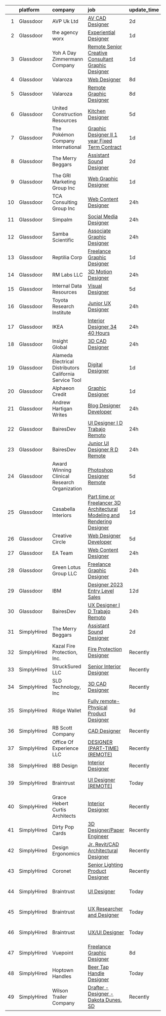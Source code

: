 

|    | platform    | company                                                   | job                                                                                                                                                                                                                                                                                                                                                                                                                                                                                                                                                                                                                                                                                                                                                                                                                                                                                                                                                                                                                                                                                                                                                                                                                                                                                                                                                                                                                                                                                                                                                 | update_time   | location          |
|---:|:------------|:----------------------------------------------------------|:----------------------------------------------------------------------------------------------------------------------------------------------------------------------------------------------------------------------------------------------------------------------------------------------------------------------------------------------------------------------------------------------------------------------------------------------------------------------------------------------------------------------------------------------------------------------------------------------------------------------------------------------------------------------------------------------------------------------------------------------------------------------------------------------------------------------------------------------------------------------------------------------------------------------------------------------------------------------------------------------------------------------------------------------------------------------------------------------------------------------------------------------------------------------------------------------------------------------------------------------------------------------------------------------------------------------------------------------------------------------------------------------------------------------------------------------------------------------------------------------------------------------------------------------------|:--------------|:------------------|
|  1 | Glassdoor   | AVP Uk Ltd                                                | [AV CAD Designer](https://www.glassdoor.com/partner/jobListing.htm?pos=117&ao=1110586&s=58&guid=00000183640effae950f07b2a357462b&src=GD_JOB_AD&t=SR&vt=w&ea=1&cs=1_0700f98c&cb=1663831048817&jobListingId=1008150226456&cpc=149B3D5996025BBA&jrtk=3-0-1gdi0u03mkckm801-1gdi0u0482dhd000-39c901d9f92b47d8--6NYlbfkN0BRv-Wc929RsrsSUem9Y6h8brrWFQ-iaB-Blp-pMy6VredDW9-UD48eNo7uDZx5ZaIwAnNgrRZejjvcVJdcFLEuAWVKGO77srFHr_yY391lb2MMLWAH48XvFU2OVjX0pCLWGljKxS1WOl5UvCBtJZgcjs7uWJUaT29DLDv0keofxVRDpOXGi-ftVxXFxb77bPFHnP7wXPy92TDjjB9vpHZkaf4tpguwKvvA1p_IrrYVwobl8gQGgmmEdBRVyfyvg2CaaA9yD-mNjngAaKIIfNAAIXc9W5ApLNIFGotY6zFPIMm58nmPpyaHMWM01ZPrQSDvq4PL4Z1eFLBi3UR6c9ZwWn41tfkAm75D0I9Fmr6tw_yauoRHAcMUHgtVCQljqt3f_cGe4-OpVp_7HL4-MBARAnAW11IUP9SvILoOGqNM9FKIL84uieXs12ngaHcy0WUYi9QhiBOZZIXuV7CTsPNs-QCLaciPWgX6QvH7fOcp8SNG0Ts1htZ3xc_2eMs_mg58UtV-BveZvQ%3D%3D)                                                                                                                                                                                                                                                                                                                                                                                                                                                                                                                                                                                                                                                                              | 2d            | New York, NY      |
|  2 | Glassdoor   | the agency worx                                           | [Experiential Designer](https://www.glassdoor.com/partner/jobListing.htm?pos=130&ao=1110586&s=58&guid=00000183640effae950f07b2a357462b&src=GD_JOB_AD&t=SR&vt=w&ea=1&cs=1_ca1b92d8&cb=1663831048819&jobListingId=1008151740696&cpc=C4A69CCDBB3B9599&jrtk=3-0-1gdi0u03mkckm801-1gdi0u0482dhd000-e83289c7879a3890--6NYlbfkN0CNOKpjDIEH11s39GTuUki_mvxNbnX5BtDlH5CMrheAnKze_5JrwQ4joDkGUDohP_Swb8kvI57IGVheLEyWrqJYH2sZnkTZ72lSr6eYAZElRuXevluXizbSRAX2H05GsReTl3_dZG9GrYnvLAAnyH0JKj5A_zXyUM5OFuG20dR5aHIWOBED_kWMYdQb-djhSOLOoENJIcEAFXs_z7QkvJzOXjvnL7A5IwKDpxVCisikkMhTl2qT-TOZmt8ntCOo_F8ezJYE_Tl0omqbn5fpVDJQjZr6yw2liJyHE2SMeJkKsloqwDcJKdN8GpueRhAl9GxsOkq4fK4NVTTd9GxvWH4EGSilrdmknTlXCxRShAPPqoWZYLW1sXOfk1P3dAdTX4Dfb2Q9GrHil9TkNuV2fJwFjiAz5zLphgiipwmqBYZizek9gzHakDISZ4JoDkq1bjqI4-VW7HcQLX_5zYJSuevLMH38mmsG3Tk_5pini49TlCt60k2qF8wACs7MUoCzZB0epwwhc9HKZh8_aXnvrVcl)                                                                                                                                                                                                                                                                                                                                                                                                                                                                                                                                                                                                                                                                    | 1d            | Remote            |
|  3 | Glassdoor   | Yoh  A Day   Zimmermann Company                           | [Remote   Senior Creative Consultant   Graphic Designer](https://www.glassdoor.com/partner/jobListing.htm?pos=126&ao=1110586&s=58&guid=00000183640effae950f07b2a357462b&src=GD_JOB_AD&t=SR&vt=w&ea=1&cs=1_5933f065&cb=1663831048818&jobListingId=1008151880610&cpc=E773D000C9BC26FA&jrtk=3-0-1gdi0u03mkckm801-1gdi0u0482dhd000-61194d1946350c59--6NYlbfkN0Ae6Qmv8rNb3d5rEsMPL_plhvilYeiJERi7JqghURwQ9bm7MqXbBAiykq53oyuhTfuPYlFhF8X6HgwUoDGD5iKS4fjS8TWcE70hAqwUpJTB_osxRYZdE8qLbHwYCLVKa0Gde-vuAU9X0tJ7h4cMg25Wo5UlslE5_CfpadBdrIqtpJ8zLxfAXfRK0NWTZvTSBrZU5ndPoOfDb6U-2QEW172OHpvwHfi_nie19loq7lrRUoYvzfYM4kLXfZChJ1q-aq2DX7MbmCg1ENktP6YR7KomVQjPyc5KG5jy7F01wL-Ne4joO51JuJQrkUR0husIZ56nh4_AAOGZFWhYK68s3WMqzWtx46YounNZrpG43ks46o3wSSUGQBBlVpNtt_fxC9t7tVb_hFD_FnGzGwZZrS8KYaGi8p-sa2XfVpOvixZDE_7N9VrTdYBiIlBoMUG7tAUZ6nlI2hMER_pIq0pYTsn0siJLYPLTvxdWGMUn_BytXRdIvS6kzDYN)                                                                                                                                                                                                                                                                                                                                                                                                                                                                                                                                                                                                                                                                   | 1d            | Davidson, NC      |
|  4 | Glassdoor   | Valaroza                                                  | [Web Designer](https://www.glassdoor.com/partner/jobListing.htm?pos=121&ao=1110586&s=58&guid=00000183640effae950f07b2a357462b&src=GD_JOB_AD&t=SR&vt=w&ea=1&cs=1_482de623&cb=1663831048817&jobListingId=1008137283070&cpc=8795CF9063CD573D&jrtk=3-0-1gdi0u03mkckm801-1gdi0u0482dhd000-e7bd67bf739dd1dd--6NYlbfkN0AtR68e5gWpPxoovZgA7Udo-dcymoK0NpHFMpIgh7LYz-pALWxTaWXTuf_YaYMLl6HnR0u2e8VldQxFnwE1ILXBZhMhjYhKfkknD7NuIH00NYO5vPzTjAyeoJCCwgkuKjp_8QMPl8nZlAjYoJkoayNCY60Da6WB6sCWSJATqUWcvQvzgMbIfwB3rTAdXYfyk4oDUHNaH-Ws70vX3uZiqNweOZtniGrBDtu9fcZUHuWT0EUSGS4rAShlET_P2DB02fkC5Gesn058d3wB4hT0bUVryCB74dCqSfEeEM86TIcNfiLB9-DGZfmuBYP8Ak2viTKrCcDRFPk_l4aToRv2vlRmepZISfMu8OdsAZk2cj3RUpkHoBxYM7wJPlVHpGzlPOEzzWCj5B5qgnzCs7CTduE-rnhTl_8ARPsYGr60flmAm-FexObR1xXLLMq64sz6o7tkZEzwM83DiB6tmAFJmfDcD-W1xBtjTRks8e9YQDBYirw2fAHFNfd2)                                                                                                                                                                                                                                                                                                                                                                                                                                                                                                                                                                                                                                                                                                             | 8d            | Remote            |
|  5 | Glassdoor   | Valaroza                                                  | [Remote Graphic Designer](https://www.glassdoor.com/partner/jobListing.htm?pos=118&ao=1110586&s=58&guid=00000183640effae950f07b2a357462b&src=GD_JOB_AD&t=SR&vt=w&ea=1&cs=1_51e42634&cb=1663831048817&jobListingId=1008137095936&cpc=AC285F3A3ECA6BB0&jrtk=3-0-1gdi0u03mkckm801-1gdi0u0482dhd000-739c9d6a71a72283--6NYlbfkN0AtR68e5gWpPxoovZgA7Udo-dcymoK0NpHFMpIgh7LYz-pALWxTaWXT-7nX6wHhEykZksmTZ5JhukyEdmiwSHwtQSTcNlpGPnpfI2cuG4LXi6WsDZ_TSUR9qkC-NbKGV2ocO6SwTVsqb7RocpBRdKx9nQofAPWA0z0YUS-MicLQY3jgsOcE-GQkrx9SQBB4eBOckKQbZZ6AMNtxzEek_qwkk7cfPSj1hQNS63m4H0CZ67A3FI_D19JWJ8zIVHQgjAiKgSnbW_VGeX3QADi3Nua1U0984zTtKTy_yv-I0F6Ta8YeulVs3JbYfWkNu1DvQUPQx-lCykCPbW6il1RVAqQIm0MMA__FQTNoflu00s-djVnAohwrw0gyToaVQOGGt4kN678iuwuitDI23oUcm90IHB6n6LaR_iTLqi4t5sX7IOHdbifU8f7tlLg5RzMf9anJeYb75KSh6KhFrHCzBbYwlmiYXt-MvjPiIXu5esTtSZ11zW62AOItDZGoCqyhWP0%3D)                                                                                                                                                                                                                                                                                                                                                                                                                                                                                                                                                                                                                                                                                    | 8d            | Remote            |
|  6 | Glassdoor   | United Construction Resources                             | [Kitchen Designer](https://www.glassdoor.com/partner/jobListing.htm?pos=116&ao=1110586&s=58&guid=00000183640effae950f07b2a357462b&src=GD_JOB_AD&t=SR&vt=w&ea=1&cs=1_d8a0f819&cb=1663831048817&jobListingId=1008145240727&cpc=1CBFC3E34E2A31FF&jrtk=3-0-1gdi0u03mkckm801-1gdi0u0482dhd000-5d01e7c395ff2cbe--6NYlbfkN0D788tVLZnHYB2JKTLmCXo4PydfvtZKcdbYx6lxKaz3IlftlMCfsI1zURIRsqODoMun17Xpx6X_WdAxVUn9FXMzKw97amvWD2YZi-QF7To66sOAPJqRXopzg0021cTFAYwY53Gk2M2atHkRecfJweeurSvIIEksBrB0oNKBk5DkMMqe4nL294lYPwIDCfHKDtZk6rR_CMS8gaT26Sgn5bjhvthavTCgxKV7tU9p7mp9KGzCiN2Zon2xot-zzg58IaiI5xSmwvjQtYSmzTnj60Nk6ttXzIkY-1p0FRUnMXa5ClVh2sFNQO2rW0-CwAxAcwNWaF-yEqjeVEa0t08QsJbzNQSsiqIZZWxzWiJoxVo2Qp9VJNsuMO79Fwjss-1IKu-T4tfafovhqNSqVzKFNQuGs0Ywb6QCG4bh3wuB44IE_ULWnv14IKOJaphhpJNmj_EkVNVRMwaQGh_-JKLqUbgNL4LTEc4h1o0736rrS53SSgDEc4s0qoS_49XGzKjCb9M%3D)                                                                                                                                                                                                                                                                                                                                                                                                                                                                                                                                                                                                                                                                                           | 5d            | Remote            |
|  7 | Glassdoor   | The Pokémon Company International                         | [Graphic Designer II  1 year Fixed Term Contract ](https://www.glassdoor.com/partner/jobListing.htm?pos=115&ao=1110586&s=58&guid=00000183640effae950f07b2a357462b&src=GD_JOB_AD&t=SR&vt=w&cs=1_b1cd37cb&cb=1663831048816&jobListingId=1008151156634&cpc=D2F1DE17EE1F43B9&jrtk=3-0-1gdi0u03mkckm801-1gdi0u0482dhd000-c5575b49d05f24ad--6NYlbfkN0CsgUO0V2fSZxJANSxJiftVXeq1wpG4BxYFHzXoW0hPJv2peq4EG1Sb8vgmQ-Y0im_lAnw5rbm5cYcKjJScj_RHMgP0Gai1vD4DiRHruodL9rdwpmMe2AWfnHWpjlELkKO56VjArXcrdNBSYcv4QH2p1_9-qq_tDjLLSMJBBbwY9XMyll6ADZMRJ6NzvGJq4BLIBHnSIInlcChrffPj5Ktzd4y3_kaXpMm0xJcLrzrGbjPfVS8stJHQQ-OuWROtVl1ND0ZTAHFsXJRPS-jzvwRQlXvWq9tpOVI3uMk0fUKXB0AOhdgEWBJh5pPTzTFLm49yMTkLMZJt5JfRDfsh4_Vw1UqeGNOS1O7IK2y8gMk3UCVjZ_ckWyB-UIkgQ3uv2k_A4l5MMpBWld4doYgc6eTNCcsAJyhPqvQxpXmDfoUeKPzfj1XxgPdThtZr692gqu8UK95y0JeNYDQ3lDWrxZwf7akb8OCRaBNT3DKmtrd43h_rDcOV1gNYSVdfNqYJcvO54j5OakS4AgaM6J7VXcZQwQGSYh3ryw2K2Lnbfd6RytTkYQsj_4Q6i7AfrH75N4SzWAXo269FRokqBV4kF3Xi9VMzcADH_iAU7rYrD1E27WthdcgjYtg45BVCsDUx_h9cfi3i-bUTAny68l391eDP7JNZhfKg-CnvS9UDxgCwr43BgQBiwOIDgfOc5FySUE6fJhha7ANztfAfFTX4UZW5fRODz1BGeWcR2JimbH89HBgbYhOkHSY64mzYQHW-VVBQWvVCBzTST78ksKcF7JsAV91DwKDX4pxPtkxHRdaH5BVllRGlw3RyF1bCzBtasf1Ly3blCQGSxl6Cq92eBYC3HzdY3p_-P3P3G0wngQdKkcYbZaXITQ33zWRWTw2NNkZSXUUEcxIBb-Q-5uGMNfxuUS0coASaVPGvNuCuzda6XJaVdaWUrqnd)                                                                                                                                                                                                              | 1d            | Seattle, WA       |
|  8 | Glassdoor   | The Merry Beggars                                         | [Assistant Sound Designer](https://www.glassdoor.com/partner/jobListing.htm?pos=105&ao=1110586&s=58&guid=00000183640effae950f07b2a357462b&src=GD_JOB_AD&t=SR&vt=w&ea=1&cs=1_cd3f83ab&cb=1663831048815&jobListingId=1008149306143&cpc=32EE424DE2B657EB&jrtk=3-0-1gdi0u03mkckm801-1gdi0u0482dhd000-04f00acba78acd55--6NYlbfkN0BBGG9LMNqL16EzDx9S3nKk4b6IwprgSJginr0DZD_oW3LpRtTNiygcE9IfHm5Gb9slpjT-UzFBGnIkfkE5vHD__58gsgAsgjAKlwWhzdKilxMWIOFSNG73XbKSiSbhgd5gieRThxTsLn8DF-uisYywGFmbEBQQBOKMw59W_wQHg9VqHqJ83qLbDEY5qqWKt8pi7w3_BTTu8PRJipUxq508qJDyxfnIEjabIqjH412Ogpm_V82kd8N7qSOCpnDNqi9yQ7bMr6SJ8foLRHvgusqikxESpVmmol1tZSkOf5Znm2wFYOOWKM1sFBM1fyjYIrXj4M0uySZvZJhhWiRtEuWHBoz9VTezTsi8d2ixnYk8wMWNlIGZT5q5peQu1npk_ILAR3R9zqvErOPq2dw79rvjoUooISgxdHkxvLCiuK7IXZTNRUjrEDLPyUB6DnjeJAdUYAFB4b38SbD5SmC3fHtIvN6iwwjbQRaeGA-LaqbPWdHgKf5f9YEw148Ayojdgt0-75Z0kaiJRQ%3D%3D)                                                                                                                                                                                                                                                                                                                                                                                                                                                                                                                                                                                                                                                                     | 2d            | Remote            |
|  9 | Glassdoor   | The GRI Marketing Group  Inc                              | [Web   Graphic Designer](https://www.glassdoor.com/partner/jobListing.htm?pos=119&ao=1110586&s=58&guid=00000183640effae950f07b2a357462b&src=GD_JOB_AD&t=SR&vt=w&ea=1&cs=1_a01548b1&cb=1663831048817&jobListingId=1008151346830&cpc=6FC5BA77C9A4CD78&jrtk=3-0-1gdi0u03mkckm801-1gdi0u0482dhd000-4d2276e35a3fb928--6NYlbfkN0DeyJ4CP5CzwT7broxeUwKBt3co1QwKwWitRQqJu2WRZ_cVdmc-MMSgdAU2kJHo8wG-4vK7bKBsCZ0XKB8_3gSCsTpQoYjnFYansRqHhWmmDgYrj8njH8_osi6gtiZ7tpiwudXJpsdnNfhiJDCEHuT7tDTkPc88DIbYr-J60T7uVtZORV0ftbuY_Yt8V8HkJipO60qmzbEDA09JyzsUvVTuwfg4b5Ye0UsrZc2PYwUFqOhGFyJVSISE-r6uP9dFoezl6-iL-ulHvTEbOGbASPlNcGnwVn-5rXdxkqlWBxKsGZoY-bbwHv0tdCh8auRAEn1a2RO9h9PkTUwlQcrIPbIyjGy5euc_DbVYKoRPPsE-IdstpsUPKirpJ2NrlDJjhuyxnk_O4fxsDuAmwMPvSG5tKTm84IaGtShWtcWtBU1DzaeXKSjEcEBlauxR_khW5n_h46b2jVSABHA-S6eQTw4ItBNbonC_ApMNES6HWp_ZwXXNN6n2K4h21taC_tepPHF5wLxyP53xPA%3D%3D)                                                                                                                                                                                                                                                                                                                                                                                                                                                                                                                                                                                                                                                                       | 1d            | Remote            |
| 10 | Glassdoor   | TCA Consulting Group Inc                                  | [Web Content Designer](https://www.glassdoor.com/partner/jobListing.htm?pos=125&ao=1110586&s=58&guid=00000183640effae950f07b2a357462b&src=GD_JOB_AD&t=SR&vt=w&ea=1&cs=1_cecc0ea9&cb=1663831048818&jobListingId=1008153811206&cpc=A65DF3A704A48F9B&jrtk=3-0-1gdi0u03mkckm801-1gdi0u0482dhd000-4cf1e88ccf206441--6NYlbfkN0Aobqe4mQdrTym_OyFCqzynb13PIBNU1hL0lnlL5gTMpN6pH52VqJXUalRLeDBbiOso5ADwNfoGqyLl3PIMbAIi4OgdxGPwNbq1b1Zpl_Xd8hY4XnYzA3gK0rGIBnLLLR-QoDlXGNxaC1V-Wo_NfQopp7dMwoSMLW9y0FgI6OgAyNECiLTRYmOKyNcPusO4BqX70gp87JFLeWTK4BAOjD3NqqQr6gM__W4ck_10IItzISoNp8x5Nq4eJeM-IYXTyTE9vtFMHYF5gQcG_T_8WC-adTckgLTT7djr2aYEMG20TmsgytyQhB2vZaRqzFrKN2GKf2XU-3PR5C3c88rhz84oKliVIX6HcmyQOrvvSXgzi-JZGgZScwds0H6SjU5O3_MU9fbUmxxiORPF0hcQMx65wdli0Sllm_LI599qghM5Z549KZQAL3ckvGXpDzILvblJuGzaHnxzJ-MH6LNryqWaWlSZMXFkhcZDoE5dMi8ioKsIXdSKCukzXdFPHlo4RBphTZ2SQAeApIuRQNzB9BqR)                                                                                                                                                                                                                                                                                                                                                                                                                                                                                                                                                                                                                                                                     | 24h           | Remote            |
| 11 | Glassdoor   | Simpalm                                                   | [Social Media Designer](https://www.glassdoor.com/partner/jobListing.htm?pos=127&ao=1110586&s=58&guid=00000183640effae950f07b2a357462b&src=GD_JOB_AD&t=SR&vt=w&cs=1_b264181b&cb=1663831048818&jobListingId=1008154093263&cpc=1160948BCBA38B5B&jrtk=3-0-1gdi0u03mkckm801-1gdi0u0482dhd000-8033258d13b4f54a--6NYlbfkN0A5_CZTeAtz3kOtxEKT8EXy2wheS-5sh6-eDUvXGvBqHzlUF1AGTlUbyxKlbFF4E844SRTgHgMPu8KJtz7DIOuGXCAcIho7mbP7KiJebUZzKecYbHnXPLSweYvdGDLdpDb2yy11XeJIXAKSpb7xy560AiPtZ5llt2zy-ZvAJzCHgIXGJgSBQ_bS5uk6IPZjWJE3AZKD7dlaSHLWSicEU7Ymc11FhY8sk74-1Vqr07HXpKoZGlHP1gh6ISex-baYSnwFWoaQp0WKd7klXIIXy2LVxf3o-KEmdDzSzbUN-YZaQH51077bTb_8MZ1ZN--TDtVgRNhmGmvpRtg6HTyzz2VMVDduKOIUf96m0MRZ3b3hmggt3i4u7CiSOdpDZ_AU5n-qFbfehzJEJ5WztPisjuq1DNlt5KXaq50tE_yyQAC3dL1I7H9KgrpCSKZefnZOMisO7IdmecR9em0jUHd9Y5Nw_bY_QuHqAI16ie3b3yGjGQAovLgDwArBktS3uZxsKshiBB4jVkBRUDovBlhu26PUi-Gs62NNd1Cbua0rWbzrJ_j6JPUm0ESgq31vj_EKrTMesmYvi55mgg%3D%3D)                                                                                                                                                                                                                                                                                                                                                                                                                                                                                                                                                                                                             | 24h           | Remote            |
| 12 | Glassdoor   | Samba Scientific                                          | [Associate Graphic Designer](https://www.glassdoor.com/partner/jobListing.htm?pos=107&ao=1110586&s=58&guid=00000183640effae950f07b2a357462b&src=GD_JOB_AD&t=SR&vt=w&ea=1&cs=1_fd2df837&cb=1663831048815&jobListingId=1008153758790&cpc=BAB9AA3F436D8911&jrtk=3-0-1gdi0u03mkckm801-1gdi0u0482dhd000-122a8512618058d8--6NYlbfkN0B9r7Yfsmq1dEg5bJrWknERXzKBmO7UocWnp6Z50Xo8NzPq1eoKgHtnu-tYQIQxm2o_SrCwhlZdubjbRM-cBYG7X7k1MBmrVfR3OmyNLCl5MwVu7zlCd8Daf3sGi5GObRcLDgfINdOCMKivG9hACyrgIVx1_4TkBt7CqWI-cv3e6gfYqTMq0Jda98cvSBaY_z5BFhS7qGRsYbv0ljKo3pKOcLXFz9Jg03rsDBY1OJX9iQz4uhkKyCkeoRbs3t32MbGR1XN6uIbS0ZynyVD8SjLiRqumm0Ui2yc5BPPTE6YrKcwnvOVO1QIZRVvEdW-3F1kVUkjti0Ir7whnMLlMsAk8poZmcO-4hY49Bn-ENWRlK6dlQLXdCjFM--AteliSH7Yqx7mh8d_AAI8IU6N3EbZFVY-to171LmyqJ5aqLpZv8Wxz_EOoz3ge5HEGz6wcJ6Lzo-mVbNDqoeQszSdmK1ma1dcMNY5mHjWXvXCv5s8R7vyhKewptTQDFQnb9o05JvougZsMY20W4Q%3D%3D)                                                                                                                                                                                                                                                                                                                                                                                                                                                                                                                                                                                                                                                                   | 24h           | Remote            |
| 13 | Glassdoor   | Reptilia Corp                                             | [Freelance Graphic Designer](https://www.glassdoor.com/partner/jobListing.htm?pos=109&ao=1110586&s=58&guid=00000183640effae950f07b2a357462b&src=GD_JOB_AD&t=SR&vt=w&ea=1&cs=1_691518a4&cb=1663831048816&jobListingId=1008151622516&cpc=F5E96E35A1725171&jrtk=3-0-1gdi0u03mkckm801-1gdi0u0482dhd000-798b90cfdda044eb--6NYlbfkN0Dx3r3E47sSe5bB3PIy1uzBZvlB7xy2NhfhZMlxQTsxrAM8lLPxNGOO8SMxMs4WxP4ak8ZL86YV04VhKm7n4N9MZbw_W744X1YKNyFx9KSLIVBN4rzDRrLQH2pHpabi4vD_pGBGVCJwFYEpR5hpQG0514znZFrG3fUa4HO9GcDdlUcjgdqCpkGcmXIMSeaEFKkhkpNAeYHQjn-h2FML5uEiro8qshQ1EBXxk0g6FaU562V5alzxwy88ANPbX7kGlm7920ugAHBqPNnNzi9v7dG-wySURhP8mVG3Z4FGfg-rVkgWzOSpBqEXEjws6L1VT9OlR6Zcfy5rm8zhVhqRVvr0ENW7DeHnv49pDgFp4Y40PMkN9jiTk1JuQtBQDjM-LtF01a41QE7Iu1N4TOa1MibzseCxONlXhNEnURJWwxcdl27DZHd7qCub_ZBQ3vW6kMVbO6dDoK3kjie3Ae9vifyVSxouPxa25W8aAQe1LGsWT708lDVv4QyMRQ5faBA4fx9HLiUr2PlWkA%3D%3D)                                                                                                                                                                                                                                                                                                                                                                                                                                                                                                                                                                                                                                                                   | 1d            | Hillsborough, NC  |
| 14 | Glassdoor   | RM Labs LLC                                               | [3D Motion Designer](https://www.glassdoor.com/partner/jobListing.htm?pos=102&ao=1110586&s=58&guid=00000183640effae950f07b2a357462b&src=GD_JOB_AD&t=SR&vt=w&ea=1&cs=1_bc62a722&cb=1663831048815&jobListingId=1008153792721&cpc=235F38378B0CF412&jrtk=3-0-1gdi0u03mkckm801-1gdi0u0482dhd000-982acaacab289abd--6NYlbfkN0DAwgduWqBP7ymGN-lTADpinz2i-23XbRAyg5ywqS-MDYgqLdDcrWlkARbyG98sttjz1nluBIrZSfFlfgk_vLjXJyLm3eoqQOavkXNYzbdE3-ZQzSgMgGT0BCxxHOVnMPOLiT6kaUBi15lig05eE1CwSaS30BEqkKJveSGJSQZcQNvuNMMsdpvO7uWAirEfuO4_EdQAhIMFbphD1OT4nu99ne5NHre4vrLfhyG2pk-KH0MbnyVb6v7KWH4Dv3r9hCymynRwKJH2X9uJDWSTRv6IcSpd0K7r9cltx_K8yxHNU283JhbxIAM5lZvvFnYC6qn6hCeLsV6BrcXQWgb6uU2ZGXzqbX3XrfuWHwkMSQhSiKMEIix6nPIRo0HvEMNi3zQ8gmpjT7tJxsM4tL4l2cZ4yTlbZWoOJBM4jAzrHgMuwWUiEmrFtPMj0PCMEKC4Yj0uQM2VCefnU5HEgREQZq1T6BMK0SVefzVEZ7NvW5YiE7JalsiduNgBtryyDQ8Wr5qafo_sXrdqiREzs8Y0eVP-)                                                                                                                                                                                                                                                                                                                                                                                                                                                                                                                                                                                                                                                                       | 24h           | New York, NY      |
| 15 | Glassdoor   | Internal Data Resources                                   | [Visual Designer](https://www.glassdoor.com/partner/jobListing.htm?pos=129&ao=1110586&s=58&guid=00000183640effae950f07b2a357462b&src=GD_JOB_AD&t=SR&vt=w&ea=1&cs=1_c7d87ff5&cb=1663831048819&jobListingId=1008144747742&cpc=9908D8D4413DBB8A&jrtk=3-0-1gdi0u03mkckm801-1gdi0u0482dhd000-4f85c4946241a77b--6NYlbfkN0D-IIHpRgNhhiguU_t6VlqfhfFf3-SclHiEW6RanCpGL8wFVSAuk-AYI9mZ-8RRobdSsNBjI_YL_T6vgtWjjpYnO6jHzn2yzDMqO9uVUSI6dTywGxEXfqAEn_gSOqvJuYR9q3m2dtMdRBfvhUYTDDt5uezfNUcst87bHAGPI7DBV0QruRXBh4TxhoB1bo671sHta_qRzxUEHqIEXsZ5FvCVhitcWNT49feGioyoqgH-IV2NJV3uf4oGMQlJuruge_mNeKscsOx_-oBmflaHrqLnil5fM5F0fp2m9UrgKfvO-9VIECJ9-OH0ErNifih0iUfYb2_2IdPmoKIgoDpltVmk_25iTGvVXSTN4z1KYBeoZXZ_kESizisgW9emkWufgdkLbfdbB_kg89tV3Ljmf_FWfjrmRz7e1uY1W7RCB3SMjNkLc51TDFLr6OUJDHstyDm2N2gNpnN7KNeZnaaX8WPalDiE3jf_OeLy9vdgM-hOU878q-1AIIzqPJICgG3XSlE%3D)                                                                                                                                                                                                                                                                                                                                                                                                                                                                                                                                                                                                                                                                                            | 5d            | Remote            |
| 16 | Glassdoor   | Toyota Research Institute                                 | [Junior UX Designer](https://www.glassdoor.com/partner/jobListing.htm?pos=128&ao=1110586&s=58&guid=00000183640effae950f07b2a357462b&src=GD_JOB_AD&t=SR&vt=w&ea=1&cs=1_0256cb86&cb=1663831048818&jobListingId=1008154395626&cpc=9C2286EA3771AAF6&jrtk=3-0-1gdi0u03mkckm801-1gdi0u0482dhd000-f67843274f24dfd7--6NYlbfkN0DSgjPPcnEdvoK3uuxfISLALE6pB1FR7YSHOr_tSg5_QGIhoz_2VqUepdcKLBLI_zT8gjyfR1r67aOTbgheK19SQpXGle3g4VY2c30lMRAY4mIgBgEwCLhgJWsabSw76xIdLQzQTrpVtAGGFxggeZHQv2ARMYsVTb7oNmNoJVFJjyIc4Ag7TCw6E1Lw9Q1bZzEnTmeleVrNmawcQ0luDNI8aJ4iH1iIc4fI5U1l99-r8LiDXPclkidbOiHkNMWhC7ItrxFVhaIXG2KuE9T0eYG4X8vt3EvimqAOeUJ8C4cVBzbIfs7ETG6ltTfDY57x2UNYNuK6mzX-AkCImWPgf1lfNrfwwUReVbAalq57Jy9iN2pHxbQzga0G6LUGpRp_krhNCqt0V9zQK7REMDJXVjdicviZYnhc63gD4cnLnyc6NFxKKGV9NrihhET4l1MgjAPtcfZ4_wdd93TBTBG2Hu0UovBfcof1z5kV5aHNiWiGhWK_hm5r0Mja86X9HuFpYus2yG2hlG0A8UO3d1DekPLh3fxPxtO06__CrRTc9FFZ_JR2IYaZxxlmVPeSVmlpsMr4-OO22NS0d6ZUnsdoakQX)                                                                                                                                                                                                                                                                                                                                                                                                                                                                                                                                                                                                       | 24h           | Los Altos, CA     |
| 17 | Glassdoor   | IKEA                                                      | [Interior Designer   34 40 Hours](https://www.glassdoor.com/partner/jobListing.htm?pos=122&ao=1110586&s=58&guid=00000183640effae950f07b2a357462b&src=GD_JOB_AD&t=SR&vt=w&cs=1_984188b8&cb=1663831048817&jobListingId=1008154482890&cpc=9908D8D4413DBB8A&jrtk=3-0-1gdi0u03mkckm801-1gdi0u0482dhd000-686e1902ccbc1485--6NYlbfkN0Duvs8W9J3ng6gJug0TleWEiZhMTn3xkaahiVgbeU0KWY7EIJvg5hnSIF7iYU2XS_3HyRmzYwsK4llkHKL9OKlVH5HMAk1Z0oioQ00oVuHnjYTMrTREDGS4A3pHL5Y8d_tXzafwqfddmAaXAAJhZ5KHS757TIsPXUi6GhiYkP7ieduBad2TxFjY2kzJxS8DcDvgTbhrDmhYZmeWqKdHbEQ5rACtm1D-l5yMNQCR3zzK0thjX0GYNjZubTqkm2R58k6tdgOMwj2c03OgCOdRAd1XnouAveq42QnrOXDqmRcniJ2CL7aIVphTuVBakaL04otqqOUAkX_IqDwzlmo9CakSvbVbD4aYXSjIM8HVEGp6CdNm1anfEYmu4fF5FsIIu8kQkEmt7aBRJ32TLtjS9_5wK5qBf5pdxeGwgj63uenirTAM7I2orzye2t4vGUqRuG2BySd_Qz-gpjhIMYvjLCKIu4-VF7DgN1Au_Atur4Bc19BpEgr9PN0KGcjCsu31tPddTodxNa-rbsGW9RZBBeOEMigUHLmBIG9qcfDkNh9n9A-lR7cdTy1fG6iDamNf8fyBjZk9oOEOIG7KrZZJ3t87)                                                                                                                                                                                                                                                                                                                                                                                                                                                                                                                                                                                               | 24h           | Atlanta, GA       |
| 18 | Glassdoor   | Insight Global                                            | [3D CAD Designer](https://www.glassdoor.com/partner/jobListing.htm?pos=124&ao=1110586&s=58&guid=00000183640effae950f07b2a357462b&src=GD_JOB_AD&t=SR&vt=w&cs=1_8ec21bd7&cb=1663831048818&jobListingId=1008153596425&cpc=334ABAF5D42DC775&jrtk=3-0-1gdi0u03mkckm801-1gdi0u0482dhd000-cdb4dc30a02c596d--6NYlbfkN0BKkHZu3wF05EeDimN_p6sYpKCMArvwa95YdH7UpkaBCqc7l59Erwqcej51OTd8L8O8JjENqYDDppbwlaF7dBCZ_bVrruOj520DgVr36KHiglKHbAr8aDHQbS6oMCg4zRZWsvjvv2UopabMo27fmruO6Xnq97uOKepyEO8eGn37pfCKSuT6wYD9R-ksC9gx2xKMu0UngtqgousuLYPpvrB_5X-NadmjIOcJLU-UtK8btiPTRTLLCBlbJlilgBgABOMDFSiN9ZuRxm-gr6N-uPOcbeylvG8y1sNSMjjY7f0xXVJhGb2Ph9hYCIZ3XOBHXYK6afBu54ACQ0pjuA_ZqQPBVwIpmn9Zq0moRxChYQegu3KnZDnDdrgBovn4mw0zzpA_QWljEUIeoISuFj_iJH6aFCtP8O4IH0hyZ9HMjOB0UbeAqTUw5w8ZtemLUhzsamWVhIpcKfNHmPIWsfbuik60iegAvBwBi5T7eQATAwxwPViTiyc7gqhv)                                                                                                                                                                                                                                                                                                                                                                                                                                                                                                                                                                                                                                                                                                               | 24h           | Houston, TX       |
| 19 | Glassdoor   | Alameda Electrical Distributors   California Service Tool | [Digital Designer](https://www.glassdoor.com/partner/jobListing.htm?pos=120&ao=1110586&s=58&guid=00000183640effae950f07b2a357462b&src=GD_JOB_AD&t=SR&vt=w&ea=1&cs=1_cf3d74b2&cb=1663831048817&jobListingId=1008152624496&cpc=334ABAF5D42DC775&jrtk=3-0-1gdi0u03mkckm801-1gdi0u0482dhd000-ae953b858c464dbd--6NYlbfkN0BtiBFi5YjP9ZVgmQsnln4xr0GV7s8VhvV0dPSb0dDBpeASw9fmGLTInORA8Gret2mWrXasQYsB_w4JZC0KeklPGExzFtU8CdFT09bTmhlu1qxeBbk-B8E3V38k3UF6juJKadfbrJEUvECpo1YaOedYGaBmiNaq9ENjuQSOmocRgpyPhPZfNZy9yZnDjuls5W0dcNa0-yLhX5kf0l9qu4aZKO-oSSj4L0OUpVKc1BlAm61u66HtBN65jTCPu7TzH-5Xo9woUkNeE4seeH6qgkRdNyw29vfpdtMWOOvbL96v_n5czHiM3hMy86JaGfJNMQudnArriEg0hsXo70kE9itpFgDQRGkJkPYbKy0qETHFC-DD8jhW01q0STQclblmY-vFCzrxuZC6r_oR4Usk0fEy1sEwPsPt8BQT3K66ZwrmaUhA6ps3xSLh0tqHGVVlcuFDtY_wlEFJq20ldV6235aEDLRoPeV4qNo4sxus9aVjLBPH3acyWhZeKMOcdI94BDsrcpjcrRQvPDLS3tMrqXREXAiWHp724OKTAfgifSMjuA%3D%3D)                                                                                                                                                                                                                                                                                                                                                                                                                                                                                                                                                                                                                                             | 1d            | Hayward, CA       |
| 20 | Glassdoor   | Alphaeon Credit                                           | [Graphic Designer](https://www.glassdoor.com/partner/jobListing.htm?pos=110&ao=1110586&s=58&guid=00000183640effae950f07b2a357462b&src=GD_JOB_AD&t=SR&vt=w&ea=1&cs=1_f86953a4&cb=1663831048816&jobListingId=1008151102778&cpc=7F6F94E2229B3AB5&jrtk=3-0-1gdi0u03mkckm801-1gdi0u0482dhd000-abcd5ecee57e47db--6NYlbfkN0BnrYInERJ5Dx43upzuCJT-nQFJR1QZO1CzI9s0vUeUfJZWnSVwM6sTMepdAUS1r-9wI9vl2Ek6oP4dSSjjvie65ySAeIg1e3HzzAQLY8ZWgdJ6a5iEeQCfPiomXysthzUx8llpKf_VXs7LF-k3ViVgUgdRJd4MlhboPWphQFXeypCOREIRtirE0vFZV2gl14mZ7XU-JTUqu7nslUiL4E-byUFMzB5R8tvXott1MR7g8Y4u08AsipC5cIFQLYEjaCDoaNS_a3r2HM_q3gWflVtZXH2RrJ29JTk_3HeN5JclrrmThXQCGCABo9LweVGuY0KnMiTFaQvDlaqrJzlSIWq5F9zb8motXbZc37Av0vbMrRrdzGCtd1pEGTD0MQuE7YHBpfnIzIF9zzO2JjvPqfBEMTyzpsPW4ccrqPY9CFVh42ft4fasmYh4a_KAg89jn3i60K5A3tX4Ee0xEeUW2aDDlhGqEmxG-ujJ4e9CqA4WiV41bLj9oPCKHfigZi2EaBI%3D)                                                                                                                                                                                                                                                                                                                                                                                                                                                                                                                                                                                                                                                                                           | 1d            | Remote            |
| 21 | Glassdoor   | Andrew Hartigan Writes                                    | [Blog Designer Developer](https://www.glassdoor.com/partner/jobListing.htm?pos=104&ao=1110586&s=58&guid=00000183640effae950f07b2a357462b&src=GD_JOB_AD&t=SR&vt=w&ea=1&cs=1_71699e9a&cb=1663831048815&jobListingId=1008154853216&cpc=A938E184CF850189&jrtk=3-0-1gdi0u03mkckm801-1gdi0u0482dhd000-8a5de2c5bbb2f792--6NYlbfkN0AtR68e5gWpPxoovZgA7Udo-dcymoK0NpHFMpIgh7LYz4iBD93GHeZ_Px52PShkX7r5mWH_KRZmqRyplfaW3WsXHs1wSoWmKUxNIcGgA_8Y719gtESl7uZfLOAoJtpTv7Y8OhWnG6qiAce93utUA0m26XI2XImwuMwlErg0UWJjHrXNAWooIvhkjBGDG5VQ7x7lVI90XfCzAOyPaWCJLnyY3tiVTL0F6xvw6sftQYu59VfbFtrzmuwp2hTu5mo_2JWkX9T7Ht4vRFFq9vYoiXyWUISceu1EgisRAFCrY9fumyLqpKgoJCVXObkqgtUbAluFMb9lK0S1uzgXPxfK8-qxrLCiW1y2Pwj-ypQauJDYKEQbBXtrhYcIUnKQ_c-a5-Vi9lEI7RM61TATrvB2xEtCCk051SX3nSN3zkJWNouk_G7-kiqbaYUQWIDpRkdy_iR9Qgf-U1MwbOCSG8_FJ2fV3OsUgGlx4RpJkzYEtQh0rfubJAPWPuYZzlWkvq44DTUJWsH049XO4A%3D%3D)                                                                                                                                                                                                                                                                                                                                                                                                                                                                                                                                                                                                                                                                      | 24h           | Remote            |
| 22 | Glassdoor   | BairesDev                                                 | [UI Designer   I D   Trabajo Remoto](https://www.glassdoor.com/partner/jobListing.htm?pos=112&ao=1110586&s=58&guid=00000183640effae950f07b2a357462b&src=GD_JOB_AD&t=SR&vt=w&cs=1_4a60649b&cb=1663831048816&jobListingId=1008153486024&cpc=47CFDC01B3F81FAC&jrtk=3-0-1gdi0u03mkckm801-1gdi0u0482dhd000-b4c921561e0b5357--6NYlbfkN0BfEGkshao4EhrCCf7LYqKO8VNtf9vkQrewuI3DmTR_-G3zJxSBeo1ORWaJUaUR2cJI3o73wb8YKaI-bdZnC6Qwra7mBLTTlnmNgK7D0RftTSNAoc1l_9zwTZ8kod07T5KXmmcIDT4_ptJyYGktEUg5OOBhpREQEkLsp5MdaoKubOt7ObY39OCxaT-Z_VdU3EfAvfrLa9if4m-ln14-IXKRHKaH96X8p85baj4YdSYoFi-Trvw3ACq7OcpfxU8aItBnP1zQek_HzgsVX1NL_cKnQoeiNNnPwW-paaDUMg83zD2TPMbk2HlZFvpdO7WGv97G-pP0gl3HnYM_tYj5HK4_sAMbA5wrXcQ10MnER_12dabTnkqXZoOrrXipSyILt-vuL_snRngM_rsHhxpnyu0JLAonciEHJL8r0CnUJP1EVPf89OI05KZg8R1UGgafhBi8RKgrVSb9-bSCVP3-DHQsCqEC33pgBm-nRxXbqzI1443aPeiUAykoYRjN_RHLpw-SmGnKfl1nZ1x8A3KeWlO1xoA6UV-wm53gGziD-8KUmLaVbNHw-qHVhxGjwl4ZH0ei96YquwpJJeB1WYiumE9Y)                                                                                                                                                                                                                                                                                                                                                                                                                                                                                                                                                                                            | 24h           | Colon, PA         |
| 23 | Glassdoor   | BairesDev                                                 | [Junior UI Designer   R D   Remote](https://www.glassdoor.com/partner/jobListing.htm?pos=103&ao=1110586&s=58&guid=00000183640effae950f07b2a357462b&src=GD_JOB_AD&t=SR&vt=w&cs=1_bcc9b362&cb=1663831048815&jobListingId=1008153488457&cpc=8795CF9063CD573D&jrtk=3-0-1gdi0u03mkckm801-1gdi0u0482dhd000-22334d203f101bca--6NYlbfkN0BfEGkshao4EhrCCf7LYqKO8VNtf9vkQrewuI3DmTR_-G3zJxSBeo1ORWaJUaUR2cJI3o73wb8YKaLcgKq9WK8IYI59m15eV8vcglsZZ7ypdJc15E26d6NhZag-UM6mUgzEdNHISO5vO8yL995Y577DP1X9IU0A_Gw2Cg4aVT9LV3eVmAvGo3kVSG-eqA-P54dPDZdhho5sm19WMcITZeLYCPH2J-RPYM2kgICFBmPYsOjzAtTksrUIGCzuOevKpgM_XLjoG6bDgrf3UCIaCBVAghJZjMoJJisg-VYmrx_3a55ZQ-8hE8EqBkYpt2QLU8llWN5IwMdBDCw8gCNvIunLYvjgIWsmBsyaQ1auhBSG6VWiXi02z8_3W_XzNLVk9Jqg6yMrX7ykBaz7SryAOZr3ucmci7SG0OliJQ3WuC5L-jsmivJ5TsPEc4a-8Eg8DyD4RovrJ9bOmu7QJudUYAfs0jNf5fCt4sI6aOgXg8W_Baz8LkgZmk1Vsg3pRUiL9eKuBxbU5JURhELb4F9ZgQTkeTlWk7WWoOYzeB0lVNmkDDMgZ7jyuN56VL5dTT50h-rS-6AHIOH5llm4F9u1IuO1)                                                                                                                                                                                                                                                                                                                                                                                                                                                                                                                                                                                             | 24h           | Colon, PA         |
| 24 | Glassdoor   | Award Winning Clinical Research Organization              | [Photoshop Designer   Remote](https://www.glassdoor.com/partner/jobListing.htm?pos=108&ao=1110586&s=58&guid=00000183640effae950f07b2a357462b&src=GD_JOB_AD&t=SR&vt=w&ea=1&cs=1_8c57c822&cb=1663831048816&jobListingId=1008144475055&cpc=C19BE7EA145E205E&jrtk=3-0-1gdi0u03mkckm801-1gdi0u0482dhd000-408acba2c8c62e7a--6NYlbfkN0AFCFO55fpwWo6oa9JKI3JcI2oWVPcccBj9Y6s5O2226Dvh15T1RmiKUF6Bkk2Tk4Z7BPQqCa54-e064Id8IzH-IWzj5_pJAzwqp1oR83P9plMbnmddAKZul6IIHzOn2_DJQREza9zEew-mX-MVDNw2Oq34c8u_ibHHSjmigu81FZv_cOnB6PCrwTPxMudVulUMEaawLOcqVVJ-yMZGaoPkRYsFXxfy5X-hZ3U71FhHIT0px2YNGRmBYEZCAagmWxjUd5cYnoZRKmwyKoqV4e0U0syVpgwvCETMKOIknuIvgiwC3uSUegoMzPyhHn08mgTqPFqoQ7khszL-Ij_gmXjlhHVViM90qRLmAw24pF0cs1AgF0GHmCsaHRQL4B0zYvrSYv6_gjdkL1Hl3EGh9uqohn_UcLdLrFW1k4d9OyBDTysa6Ex5SImM0nphO3VhgBC1XzkIJ9LRC5vXGJ6B1Mnmxq6hZT0HN336nM5c0tzotiUZVtW6tgwdAqGOzo1PZEhWHUsBeT1Eg7y5Qs2QARSl)                                                                                                                                                                                                                                                                                                                                                                                                                                                                                                                                                                                                                                                              | 5d            | Remote            |
| 25 | Glassdoor   | Casabella Interiors                                       | [Part time or Freelancer 3D Architectural Modeling and Rendering Designer](https://www.glassdoor.com/partner/jobListing.htm?pos=101&ao=1110586&s=58&guid=00000183640effae950f07b2a357462b&src=GD_JOB_AD&t=SR&vt=w&ea=1&cs=1_7071a844&cb=1663831048815&jobListingId=1008151407446&cpc=A65DF3A704A48F9B&jrtk=3-0-1gdi0u03mkckm801-1gdi0u0482dhd000-434f464510b205c0--6NYlbfkN0Bi-g4OEguhQEx4pjzkmulzkFDPdVMQm6g82nLRMcVRUPhuZxF0TaNmrylM9DBp5gIwGlOdELbtKK_PZ2yT-x6_UazhV9Whgak8P9ibXv2izI1o89xSE5mEOtqYqHj77W84lbQWcUwUK1RyuNkAX1t8a1c7JXZ_ljjimyx7k0RjVOAVY_ftUnZCwSYBnqJxH1IUAyyGx45KzQlg1PK82gcO4DJPyOFrZJWnmtnI4JfJifNIPOTdAj4cCc2g6UHMyKOETGV_JEyQsGZCMD2pb8tjppz_8_gidDL8zlZC0-QkDmSsKsMcLfml_ZWSGIsRFs9XoMzWttcYVDJ-pLoHVTvIrFnYNWkjM-6E91dBFtYYvBhYWYqeZ1V6SX7c5e0oCNlKo2lQBBTkXFcQkv36GoxoQw4cgV_74uMfpdoFlnHtpx7pseCfAx2XCpOy6tyIO9zGZOoKqWWyKf7v7kD3vDdY4ru2Cm0BiL8QaPDerYUPeL8PLGxzlx0LkorVATy1ZmleTNAfAeA5ZHGJtAD7emFu7ALJ-FKIxjHcXMnXGtqcJqlmT-hDkWOJd1y8lgcgXW7oROANIrRLcQ%3D%3D)                                                                                                                                                                                                                                                                                                                                                                                                                                                                                                                                                     | 1d            | Remote            |
| 26 | Glassdoor   | Creative Circle                                           | [Web Designer   Developer](https://www.glassdoor.com/partner/jobListing.htm?pos=123&ao=1110586&s=58&guid=00000183640effae950f07b2a357462b&src=GD_JOB_AD&t=SR&vt=w&cs=1_cbc36fc1&cb=1663831048817&jobListingId=1008144518073&cpc=9C2286EA3771AAF6&jrtk=3-0-1gdi0u03mkckm801-1gdi0u0482dhd000-509f68923e5c071b--6NYlbfkN0BPwlZa85gbT4Q3XYQoU_uQn0Qmw9zd_9UNfmcwtqAVud1yvyq1Z4UAlx1bxhDUi3IylK4O56pvEW6nbq40hYO2z1Zqn6T_tUYXwOh7VB0bbJVVxeqDOCJla6Nk70emjPvRumMlH-6lYRvkogN5p-649NG-Yh8cwCHV7E95Ji0fYBEkLlmKlk08LIT_gGtsY0mLX7U6CzuUwmm92hjuiAMu038nTLN3UYNujDtVThe5G1Bx5JmrsmFhf_D494n_GZLLKFrdo4u_ALcRxxtemmHWWXHDC-yLs-2ogokeatb8OE5jqHvDnn39Y-kra8mesds-W0SwoRzNAYKvfyQlzpmoiEZZNJLV0I0C7gnRggI2WyeyFdIvnepWefRas_YlBJ_Goe9VmpBa2pUR87gGscImR7FkfY3mwlf-mFS7F-p_cPOZo-PBiwWQzvGaIO_tAWWFWofPZ2hCtXGhT0WPRUCzCn69CZM6fINIRXmuhjljm1Y08LPVtu8m0qcOvu3TZeV9ndfkWoBdKA%3D%3D)                                                                                                                                                                                                                                                                                                                                                                                                                                                                                                                                                                                                                                                                          | 5d            | Irving, TX        |
| 27 | Glassdoor   | EA Team                                                   | [Web Content Designer](https://www.glassdoor.com/partner/jobListing.htm?pos=113&ao=1110586&s=58&guid=00000183640effae950f07b2a357462b&src=GD_JOB_AD&t=SR&vt=w&ea=1&cs=1_1f509213&cb=1663831048816&jobListingId=1008153998916&cpc=3BA4CE39D5B5DEF5&jrtk=3-0-1gdi0u03mkckm801-1gdi0u0482dhd000-8be8026bb6ec325b--6NYlbfkN0CBCRiUI10CLPETw396sIoCv9Y2BqcTsucDIXe9AG2O9d9D4WZO709SbkG7eJh7Dcgd6uV7EkzKZqd5sEh0BxX8fvBpdb829R-6h2SOj3uikJKN-cZxKkJZjubPw7sb7SYkRVdlcfHv8iLKxIPYRDie86-R0BdYqjNovMCjaqNhqUiXQZV7STw21HpseIyYNRXhfSz1i1a7MdTSbucSlwotlNV0hmR4bC6YkD_n4EjjeQJCAKQXsfnqOoQzMCVpVIX4m-QVbWlLtIxWhyjPuXC4tO1IUcJuB2k9LZgX3DuvAA_PVfgORr3vt2PxzZCfUVXwKIJVM8Ogb8NdCXxyz2kGSYGPqLNkkBQnE1xqjKNRHaPbNinAG7kC7-ZRK25ndWeNTgDON1yeJqE737PRMbVLzPRKUMSh48VPDYkFUcr0Khpm0YUlf9AXne6Asj8BAWc-qKDmmCveaK9CMcp5qB20R1_Ex98YoTzTJIqQEjaKF1_MEH8qNJrmsxTcoNQZG18%3D)                                                                                                                                                                                                                                                                                                                                                                                                                                                                                                                                                                                                                                                                                       | 24h           | Remote            |
| 28 | Glassdoor   | Green Lotus Group  LLC                                    | [Freelance Graphic Designer](https://www.glassdoor.com/partner/jobListing.htm?pos=106&ao=1110586&s=58&guid=00000183640effae950f07b2a357462b&src=GD_JOB_AD&t=SR&vt=w&ea=1&cs=1_774b2c35&cb=1663831048815&jobListingId=1008153331141&cpc=451933188B21919D&jrtk=3-0-1gdi0u03mkckm801-1gdi0u0482dhd000-c702d4b6adc714ce--6NYlbfkN0Cd5ZvLdai7cR0fypH5_WiGezUQesq24dbKuF0ly35ya7XTnX1N3U-qSXwMDMWqyWlWt776N7lShSO1koXru78q2Jw0q615SzwzHDT1hdTKklIA2phAG_vd9oyxEaBxGDp5dNcSfaivRPmJ8MK2w6abr9D0bCTCjon9R16h6UYWC04vqws5TxGRwtoyOEgE8J51oyYddHCl6sCmQYRoKDJoG2lwS0TfbpJPD_OpYFzRKWL0rgMAfHXs_kd48DyuzbxKzvvXlMB9tq2jtS4QsTtnfDSimkA2DaJl0-iJXWxBg9XNFxEiFNgo7skJ-5mB7TiCdb7_KRNXAFQCGVvixoSYREeUHBZC2DPs77EscJiSnbwTBNy7uVPXFxxciQWQkUBcCkfm0bq6iqFqu4adfzjkZaHnW6BnpCdF07AjypzfOk4gtdRpuHaECJhK7UKPbYbA-ghVWlqD6aXIQoVFRul7YKLl-EZOIcn3ek2kia34E7h8tQmKUzkw1tO-SbB2rRP1jP4bY9gqpA%3D%3D)                                                                                                                                                                                                                                                                                                                                                                                                                                                                                                                                                                                                                                                                   | 24h           | Remote            |
| 29 | Glassdoor   | IBM                                                       | [Designer   2023 Entry Level Sales](https://www.glassdoor.com/partner/jobListing.htm?pos=111&ao=1110586&s=58&guid=00000183640effae950f07b2a357462b&src=GD_JOB_AD&t=SR&vt=w&cs=1_00aed1b2&cb=1663831048816&jobListingId=1008128772292&cpc=BAEB662971763A76&jrtk=3-0-1gdi0u03mkckm801-1gdi0u0482dhd000-ac67045961d7dda5--6NYlbfkN0ASsx9s5kYVCGTGnmC6Xh9NWSoe0erEY_uce-MxN6cSfhCFF8tPJks6RQ6ru_yf5NKDqaMcjlkCnejbZMc2kfmAeFytjFSPIe7XmznJcN8GPtPmY5Pv77bEvtALpt3p2I6vWV56CRZ5FkKIQsQI59-GlTpq54Y4bvmWQCWd13zv5NXc1uDLpRED3oNOefNNZnowsDxv407Sk5ejX58RyWP_OAcEmP7uwKh7ETJ8z6Rzv3g46ZTymrmP4O6nfnUzrFjZd3yoEF9DRXEmEP3Xi3bZ2wkOPh3wQibzlb53EjMOvrWUesC4A4Vm3Adx7e9xqHvMRx3AH6nbBpWpK8AZxLLeViMaqkC5Ztl9pAFTwhNo_vhjESYSeGL4HdrEcut-bzLIwrPDpKBQa6g4lM5DyjPwuzje1onlkm3QkYAIFzX54VQFsbwvZhcu6FnY8SRKLFoIsW5v3zRaFTEbHzt4GxCrbP6qvff2k8H4hoW0c30K3eEoxcbjfpBXlhQCw4g_gpcQWlkjbGUCiKawmLULobou-1fYj64Gfpl98_nD42dItz6b0J_lch88xwrdavVEhZnSGWmHXiTpJ-uuJ2nCRGjb_KK7nLhuWGClxx0SW63pawKRlbssiKTpIPhkFBu8UJltXu1xC-6kYjQJDWCp1Zdt3YZuA_Ep1CZ3P7Oy9v4yzVAfhAE6ohxiOnbKCyF-LmthnFPhSHA8t1rahNzsv0yl-Sgpq-NWU_1S_UHzylkyTSjAQ4QQxKb-PP1h_FLLs93S6UaHcF0njtaIjBMhA1fiMDbstucX6gI5Gp4q8J8hwlA_2D78vM1htRHquHroD95plDiawIuQ8yd0DZtVbRP7935GH5RldEhcKi1pVV2CTyqrjNNpIt87EEmugjePhTOQG-1R7_PKDZhtHRe1SFeoSjLgXYtlL8MpySBfzkdGGR_5wHlyVWzOMIDK_li01UMQo2zbzrv66Cd2M9XLt6vL9ObfL_TZ90DNDAXe5AvxFOn0bc5makd_OqtczO1GmUaagdHkqUQ160aq9aHCrrcRQA37Z4csoCX15UZS2-6YkOquN1rATT7AXf_MEx2fyQQm27BP9FuwYaASblwPaFBJMEQXUW1cvxQWdectWC7fDHWWyx5ygY0VXiJEXZqxgBLHMyCuodhgbw%3D%3D) | 12d           | New York, NY      |
| 30 | Glassdoor   | BairesDev                                                 | [UX Designer   I D   Trabajo Remoto](https://www.glassdoor.com/partner/jobListing.htm?pos=114&ao=1110586&s=58&guid=00000183640effae950f07b2a357462b&src=GD_JOB_AD&t=SR&vt=w&cs=1_886ed125&cb=1663831048816&jobListingId=1008153487086&cpc=C4A69CCDBB3B9599&jrtk=3-0-1gdi0u03mkckm801-1gdi0u0482dhd000-7c2fd758b580ac25--6NYlbfkN0BfEGkshao4EhrCCf7LYqKO8VNtf9vkQrewuI3DmTR_-G3zJxSBeo1ORWaJUaUR2cJI3o73wb8YKc5LKN8LXL-jw0hovnjpfgcvANBgl_lGb8T0bI_cUVDnP0Wa5V92N-zT7luLpCE5WYxSyLDf37EibhOh2VLOkh2Xm9LOQCaaYT53hTow4THoDtFMDp41p-MmWEOKOI_sEGb9mbj4k6I7rpAOxvaypF4jgFoSYwHKCRHwLr10PGEvd-7hjc9KInUFS_HgmEJRmEoNAvSeBjYwxJ4jHIJQCHmGgn1sAPMOjqOdfy4Gx8nENIb3exO7GN3BAtK-nvBW2ePtvUSF0XRKCHmKwBRJo-HWs4JCzyd7yR_c0Thua-4LB_1oQf6dcIgH_Z7GD5x2SemonAWQCJXy7J_r4kKvkIymmIV6kdYf-FCW-dC_Gb3Ci9mM6JDJD2u53FMyObyVw6QKr4CfPXSun4SGcqX9z9zPshhb4TALs_R3fdD3F7IEjVyY8aZcepAQJmdSW8t33JKflILHYkvaV6Tf35sqQSBjSpcDi9NUk1psdR4ytpgCd9MHyfZ7nD-W_FIfjp5qzou3vm3Xq2-4)                                                                                                                                                                                                                                                                                                                                                                                                                                                                                                                                                                                            | 24h           | Colon, PA         |
| 31 | SimplyHired | The Merry Beggars                                         | [Assistant Sound Designer](https://www.simplyhired.com/job/0q3Ky6VnKMyFAtNaDBTD8DVty7hVds2rgTE2aOhxOS4n9UCIkC3-oQ?q=3d+designer)                                                                                                                                                                                                                                                                                                                                                                                                                                                                                                                                                                                                                                                                                                                                                                                                                                                                                                                                                                                                                                                                                                                                                                                                                                                                                                                                                                                                                    | 2d            | Remote            |
| 32 | SimplyHired | Kazal Fire Protection, Inc.                               | [Fire Protection Designer](https://www.simplyhired.com/job/Q1dex7tsETJdCpyGTi2pJ3hAmarCmHZ8pckYRk6idfy2Qmg3shUp5g?q=3d+designer)                                                                                                                                                                                                                                                                                                                                                                                                                                                                                                                                                                                                                                                                                                                                                                                                                                                                                                                                                                                                                                                                                                                                                                                                                                                                                                                                                                                                                    | Recently      | Tucson, AZ        |
| 33 | SimplyHired | StruckSured LLC                                           | [Senior Interior Designer](https://www.simplyhired.com/job/xA4oXDNQAtjFEKZbHbKCohF2UYGnbPhbzc4KRtGgkJGmFgFsisxLlA?q=3d+designer)                                                                                                                                                                                                                                                                                                                                                                                                                                                                                                                                                                                                                                                                                                                                                                                                                                                                                                                                                                                                                                                                                                                                                                                                                                                                                                                                                                                                                    | Recently      | Hood River, OR    |
| 34 | SimplyHired | SLD Technology, Inc                                       | [3D CAD Designer](https://www.simplyhired.com/job/LwRgFny7A5wyw2sy7v-yHaIoOUQRyQvY9hKiMsEu_2CeQTJQ-JGLUg?q=3d+designer)                                                                                                                                                                                                                                                                                                                                                                                                                                                                                                                                                                                                                                                                                                                                                                                                                                                                                                                                                                                                                                                                                                                                                                                                                                                                                                                                                                                                                             | Recently      | Remote            |
| 35 | SimplyHired | Ridge Wallet                                              | [Fully remote- Physical Product Designer](https://www.simplyhired.com/job/bsG8XZV782cYZbYbYVAc4hyXzEaPpCSH2Pk7PUXFyJV-5D5lDElg2g?q=3d+designer)                                                                                                                                                                                                                                                                                                                                                                                                                                                                                                                                                                                                                                                                                                                                                                                                                                                                                                                                                                                                                                                                                                                                                                                                                                                                                                                                                                                                     | 9d            | Remote            |
| 36 | SimplyHired | RB Scott Company                                          | [CAD Designer](https://www.simplyhired.com/job/j7aGtdDe6CsknkodfigdXQjruBepGPTDy6gmM72GQH9mvCvvQlJi-Q?q=3d+designer)                                                                                                                                                                                                                                                                                                                                                                                                                                                                                                                                                                                                                                                                                                                                                                                                                                                                                                                                                                                                                                                                                                                                                                                                                                                                                                                                                                                                                                | Recently      | Eau Claire, WI    |
| 37 | SimplyHired | Office Of Experience LLC                                  | [DESIGNER (PART-TIME) (REMOTE)](https://www.simplyhired.com/job/yUtNm7aP5k7lf3a27Q4KIbyvuM9A7WQE2tgKPjPrP4xRwKfFS33ECw?q=3d+designer)                                                                                                                                                                                                                                                                                                                                                                                                                                                                                                                                                                                                                                                                                                                                                                                                                                                                                                                                                                                                                                                                                                                                                                                                                                                                                                                                                                                                               | Recently      | Chicago, IL       |
| 38 | SimplyHired | IBB Design                                                | [Interior Designer](https://www.simplyhired.com/job/Rdk5lj4vZ0N37avyB77ES0GnmiSA13eEZoH4yuSicvNQMvvSYOBSUA?q=3d+designer)                                                                                                                                                                                                                                                                                                                                                                                                                                                                                                                                                                                                                                                                                                                                                                                                                                                                                                                                                                                                                                                                                                                                                                                                                                                                                                                                                                                                                           | Recently      | Frisco, TX        |
| 39 | SimplyHired | Braintrust                                                | [UI Designer [REMOTE]](https://www.simplyhired.com/job/1k4-x3MzN_gxxaO-nUr1OUqFJFKUnJa_61ONtekPrq8Ou3IcGaxeUg?q=3d+designer)                                                                                                                                                                                                                                                                                                                                                                                                                                                                                                                                                                                                                                                                                                                                                                                                                                                                                                                                                                                                                                                                                                                                                                                                                                                                                                                                                                                                                        | Today         | San Francisco, CA |
| 40 | SimplyHired | Grace Hebert Curtis Architects                            | [Interior Designer](https://www.simplyhired.com/job/P4uYYbTk44YufM37BPFLKpQnRPhgT-TJJnBVKOfPULdXvverRsfOJA?q=3d+designer)                                                                                                                                                                                                                                                                                                                                                                                                                                                                                                                                                                                                                                                                                                                                                                                                                                                                                                                                                                                                                                                                                                                                                                                                                                                                                                                                                                                                                           | Recently      | New Orleans, LA   |
| 41 | SimplyHired | Dirty Pop Cards                                           | [3D Designer/Paper Engineer](https://www.simplyhired.com/job/J3uhFeoM3kKG7356941Nt-I1g1hOAR5IUY5BhQ3mbthtBWFZx4LsgA?q=3d+designer)                                                                                                                                                                                                                                                                                                                                                                                                                                                                                                                                                                                                                                                                                                                                                                                                                                                                                                                                                                                                                                                                                                                                                                                                                                                                                                                                                                                                                  | Recently      | Remote            |
| 42 | SimplyHired | Design Ergonomics                                         | [Jr. Revit/CAD Architectural Designer](https://www.simplyhired.com/job/vALSwbc074iJ6CuqZVpoNo7oxSbm0chbGHQEoIWHTRW4m4zjbnB2iA?q=3d+designer)                                                                                                                                                                                                                                                                                                                                                                                                                                                                                                                                                                                                                                                                                                                                                                                                                                                                                                                                                                                                                                                                                                                                                                                                                                                                                                                                                                                                        | Recently      | Fall River, MA    |
| 43 | SimplyHired | Coronet                                                   | [Senior Lighting Product Designer](https://www.simplyhired.com/job/RfGhSWtuJ_lg6SsxwQD_ajD3-LAV4Tdv2X1UfMnbVnV2FPULJvEhtw?q=3d+designer)                                                                                                                                                                                                                                                                                                                                                                                                                                                                                                                                                                                                                                                                                                                                                                                                                                                                                                                                                                                                                                                                                                                                                                                                                                                                                                                                                                                                            | Recently      | Totowa, NJ        |
| 44 | SimplyHired | Braintrust                                                | [UI Designer](https://www.simplyhired.com/job/ybaiCgpu6nLpXJi2yj4YKf7dNefQbiezrA5tzImfQOcqYn45645zPQ?q=3d+designer)                                                                                                                                                                                                                                                                                                                                                                                                                                                                                                                                                                                                                                                                                                                                                                                                                                                                                                                                                                                                                                                                                                                                                                                                                                                                                                                                                                                                                                 | Today         | San Francisco, CA |
| 45 | SimplyHired | Braintrust                                                | [UX Researcher and Designer](https://www.simplyhired.com/job/oblkphB3V7m_Ux95Kli8cMkEOI6-ssn-Uq5bMKKLzVYxHDyqeYkdOA?q=3d+designer)                                                                                                                                                                                                                                                                                                                                                                                                                                                                                                                                                                                                                                                                                                                                                                                                                                                                                                                                                                                                                                                                                                                                                                                                                                                                                                                                                                                                                  | Today         | San Francisco, CA |
| 46 | SimplyHired | Braintrust                                                | [UX/UI Designer](https://www.simplyhired.com/job/1oZIEkOpGcRMSU_AgfYEOhHKRiwTb3RVKbRsv9VVcbTf4_mq9wiCnQ?q=3d+designer)                                                                                                                                                                                                                                                                                                                                                                                                                                                                                                                                                                                                                                                                                                                                                                                                                                                                                                                                                                                                                                                                                                                                                                                                                                                                                                                                                                                                                              | Today         | San Francisco, CA |
| 47 | SimplyHired | Vuepoint                                                  | [Freelance Graphic Designer](https://www.simplyhired.com/job/LTDUZ92h_9BuJYhsx0MCIQBWaT6mYZiP9naF3-jRaULtTUqGi3a85Q?q=3d+designer)                                                                                                                                                                                                                                                                                                                                                                                                                                                                                                                                                                                                                                                                                                                                                                                                                                                                                                                                                                                                                                                                                                                                                                                                                                                                                                                                                                                                                  | 8d            | Remote            |
| 48 | SimplyHired | Hoptown Handles                                           | [Beer Tap Handle Designer](https://www.simplyhired.com/job/4SJ2Ph3gS6kXOp-1d-HtXF4X4Gk4ZXn0xZEW7utNwKUWTss7tgiIjQ?q=3d+designer)                                                                                                                                                                                                                                                                                                                                                                                                                                                                                                                                                                                                                                                                                                                                                                                                                                                                                                                                                                                                                                                                                                                                                                                                                                                                                                                                                                                                                    | Today         | Remote            |
| 49 | SimplyHired | Wilson Trailer Company                                    | [Drafter - Designer - Dakota Dunes, SD](https://www.simplyhired.com/job/HB_-1N4xC3bKeC4ilyijGRphhSFOqz7SQDTFRn-DRHyuQoL8v1iZEw?q=3d+designer)                                                                                                                                                                                                                                                                                                                                                                                                                                                                                                                                                                                                                                                                                                                                                                                                                                                                                                                                                                                                                                                                                                                                                                                                                                                                                                                                                                                                       | Recently      | Dakota Dunes, SD  |